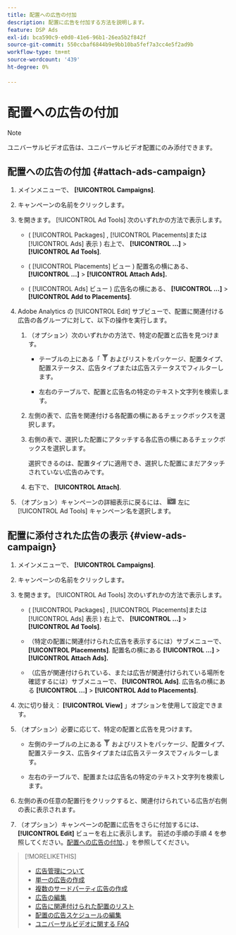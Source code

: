 ```yaml
---
title: 配置への広告の付加
description: 配置に広告を付加する方法を説明します。
feature: DSP Ads
exl-id: bca590c9-e0d0-41e6-96b1-26ea5b2f842f
source-git-commit: 550ccbaf6844b9e9bb10ba5fef7a3cc4e5f2ad9b
workflow-type: tm+mt
source-wordcount: '439'
ht-degree: 0%

---
```


# 配置への広告の付加

>[!NOTE]
>
>ユニバーサルビデオ広告は、ユニバーサルビデオ配置にのみ添付できます。

## 配置への広告の付加 {#attach-ads-campaign}

1. メインメニューで、 **[!UICONTROL Campaigns]**.

1. キャンペーンの名前をクリックします。

1. を開きます。 [!UICONTROL Ad Tools] 次のいずれかの方法で表示します。

   * ( [!UICONTROL Packages] , [!UICONTROL Placements]または [!UICONTROL Ads] 表示 ) 右上で、 **[!UICONTROL ...]** > **[!UICONTROL Ad Tools]**.

   * ( [!UICONTROL Placements] ビュー ) 配置名の横にある、  **[!UICONTROL ...]** > **[!UICONTROL Attach Ads].**

   * ( [!UICONTROL Ads] ビュー ) 広告名の横にある、  **[!UICONTROL ...]** > **[!UICONTROL Add to Placements]**.

1. Adobe Analytics の [!UICONTROL Edit] サブビューで、配置に関連付ける広告の各グループに対して、以下の操作を実行します。

   1. （オプション）次のいずれかの方法で、特定の配置と広告を見つけます。

      * テーブルの上にある「 ![フィルター](/help/dsp/assets/filter.png) およびリストをパッケージ、配置タイプ、配置ステータス、広告タイプまたは広告ステータスでフィルターします。

      * 左右のテーブルで、配置と広告名の特定のテキスト文字列を検索します。

   1. 左側の表で、広告を関連付ける各配置の横にあるチェックボックスを選択します。

   1. 右側の表で、選択した配置にアタッチする各広告の横にあるチェックボックスを選択します。

      選択できるのは、配置タイプに適用でき、選択した配置にまだアタッチされていない広告のみです。

   1. 右下で、  **[!UICONTROL Attach]**.

1. （オプション）キャンペーンの詳細表示に戻るには、 ![フォルダに戻る](/help/dsp/assets/breadcrumb-return.png "フォルダに戻る") 左に [!UICONTROL Ad Tools] キャンペーン名を選択します。

## 配置に添付された広告の表示 {#view-ads-campaign}

<!-- should be a separate page, combined with "List the Placements Associated with an Ad" (although that pertains to a single ad only), or maybe just rename this topic -->

1. メインメニューで、 **[!UICONTROL Campaigns]**.

1. キャンペーンの名前をクリックします。

1. を開きます。 [!UICONTROL Ad Tools] 次のいずれかの方法で表示します。

   * ( [!UICONTROL Packages] , [!UICONTROL Placements]または [!UICONTROL Ads] 表示 ) 右上で、 **[!UICONTROL ...]** > **[!UICONTROL Ad Tools]**.

   * （特定の配置に関連付けられた広告を表示するには）サブメニューで、 **[!UICONTROL Placements]**. 配置名の横にある  **[!UICONTROL ...]** > **[!UICONTROL Attach Ads].**

   * （広告が関連付けられている、または広告が関連付けられている場所を確認するには）サブメニューで、 **[!UICONTROL Ads]**. 広告名の横にある  **[!UICONTROL ...]** > **[!UICONTROL Add to Placements]**.

1. 次に切り替え： **[!UICONTROL View]** 」オプションを使用して設定できます。

1. （オプション）必要に応じて、特定の配置と広告を見つけます。

   * 左側のテーブルの上にある ![フィルター](/help/dsp/assets/filter.png) およびリストをパッケージ、配置タイプ、配置ステータス、広告タイプまたは広告ステータスでフィルターします。

   * 左右のテーブルで、配置または広告名の特定のテキスト文字列を検索します。

1. 左側の表の任意の配置行をクリックすると、関連付けられている広告が右側の表に表示されます。

1. （オプション）キャンペーンの配置に広告をさらに付加するには、 **[!UICONTROL Edit]** ビューを右上に表示します。 前述の手順の手順 4 を参照してください。[配置への広告の付加](#attach-ads-campaign)、」を参照してください。

>[!MORELIKETHIS]
>
>* [広告管理について](ad-about.md)
>* [単一の広告の作成](ad-create.md)
>* [複数のサードパーティ広告の作成](ad-create-multiple.md)
>* [広告の編集](ad-edit.md)
>* [広告に関連付けられた配置のリスト](ad-list-placements.md)
>* [配置の広告スケジュールの編集](/help/dsp/campaign-management/placements/placement-edit-ad-schedule.md)
>* [ユニバーサルビデオに関する FAQ](/help/dsp/campaign-management/faq-universal-video.md)
